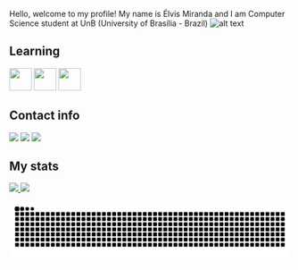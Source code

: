 Hello, welcome to my profile!
My name is Élvis Miranda and I am Computer Science student at UnB (University of Brasília - Brazil)
      ![alt text](https://media0.giphy.com/media/3oKIPnAiaMCws8nOsE/200w.gif?cid=6c09b952ls7xnip2r7twtu449qi8wm775ts4ez0v5dpssq26&ep=v1_gifs_search&rid=200w.gif&ct=g)

## Learning

<img src="https://cdn.jsdelivr.net/gh/devicons/devicon@latest/icons/c/c-original.svg" width="40" height="40" /> <img src="https://cdn.jsdelivr.net/gh/devicons/devicon@latest/icons/cplusplus/cplusplus-original.svg" width="40" height="40" /> <img src="https://cdn.jsdelivr.net/gh/devicons/devicon@latest/icons/python/python-original.svg" width="40" height="40" />

## Contact info

<div>
<a href="https://www.instagram.com/elviscmjr/" target="_blank"><img loading="lazy" src="https://img.shields.io/badge/-Instagram-%23E4405F?style=for-the-badge&logo=instagram&logoColor=white" target="_blank"></a>
<a href = "mailto:elvismirandajr@gmail.com"><img loading="lazy" src="https://img.shields.io/badge/Gmail-D14836?style=for-the-badge&logo=gmail&logoColor=white" target="_blank"></a>
<a href="https://www.linkedin.com/in/%C3%A9lvis-miranda-j%C3%BAnior-71058426b/" target="_blank"><img loading="lazy" src="https://img.shields.io/badge/-LinkedIn-%230077B5?style=for-the-badge&logo=linkedin&logoColor=white" target="_blank"></a>   
</div>

## My stats

<div>
<a href="https://github.com/neatzzy">
<img loading="lazy" height="180em" src="https://github-readme-stats.vercel.app/api/top-langs/?username=neatzzy&layout=compact&langs_count=7&theme=dracula"/> <img loading="lazy" height="180em" src="https://github-readme-stats.vercel.app/api?username=neatzzy&show_icons=true&theme=dracula&include_all_commits=true&count_private=true"/>
</div>

![snake gif](https://github.com/neatzzy/neatzzy/blob/output/github-contribution-grid-snake-dark.svg)

